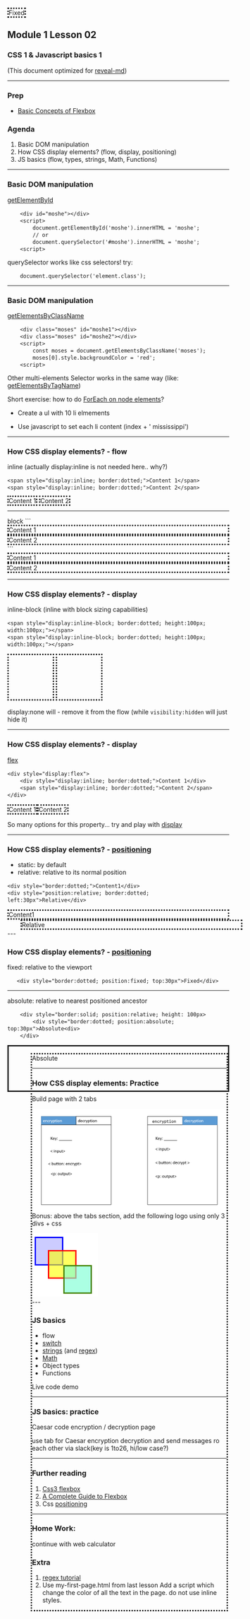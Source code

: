 ## Module 1 Lesson 02
### CSS 1 & Javascript basics 1
(This document optimized for [reveal-md](https://github.com/webpro/reveal-md))




---

### Prep
- [Basic Concepts of Flexbox](https://developer.mozilla.org/en-US/docs/Web/CSS/CSS_Flexible_Box_Layout/Basic_Concepts_of_Flexbox)

### Agenda
1. Basic DOM manipulation
2. How CSS display elements? (flow, display, positioning)
3. JS basics (flow, types, strings,  Math, Functions)

---

### Basic DOM manipulation

[getElementById](https://developer.mozilla.org/en-US/docs/Web/API/Document/getElementById)
```
    <div id="moshe"></div>
    <script>
        document.getElementById('moshe').innerHTML = 'moshe';
        // or
        document.querySelector('#moshe').innerHTML = 'moshe';
    <script>
```

querySelector works like css selectors!
try: 
```
    document.querySelector('element.class');
```
<!-- .element: class="fragment" -->

---

### Basic DOM manipulation
[getElementsByClassName](https://developer.mozilla.org/en-US/docs/Web/API/Document/getElementsByClassName)
``` 
    <div class="moses" id="moshe1"></div>
    <div class="moses" id="moshe2"></div>
    <script>
        const moses = document.getElementsByClassName('moses');
        moses[0].style.backgroundColor = 'red';
    <script>
```
Other multi-elements Selector works in the same way (like: [getElementsByTagName](https://developer.mozilla.org/en-US/docs/Web/API/Document/getElementsByTagName))


Short exercise: how to do [ForEach on node elements](https://stackoverflow.com/questions/24775725/loop-through-childnodes)?
- Create a ul with 10 li elmements
<!-- .element: class="fragment" -->
- Use javascript to set each li content (index + ' mississippi')
<!-- .element: class="fragment" -->

---

### How CSS display elements? - flow
inline (actually display:inline is not needed here.. why?)
```
<span style="display:inline; border:dotted;">Content 1</span> 
<span style="display:inline; border:dotted;">Content 2</span> 
```
<span style="display:inline; border:dotted;">Content 1</span> 
<span style="display:inline; border:dotted;">Content 2</span> 
<hr>
block
```
<span style="display:block; border:dotted;">Content 1</span> 
<span style="display:block; border:dotted;">Content 2</span> 
```
<span style="display:block; border:dotted;">Content 1</span> 
<span style="display:block; border:dotted;">Content 2</span> 

---
### How CSS display elements? - display
inline-block (inline with block sizing capabilities)
```
<span style="display:inline-block; border:dotted; height:100px; width:100px;"></span>
<span style="display:inline-block; border:dotted; height:100px; width:100px;"></span>
```
<span style="display:inline-block; border:dotted; height:100px; width:100px;"></span> 
<span style="display:inline-block; border:dotted; height:100px; width:100px;"></span> 

display:none will - remove it from the flow (while `visibility:hidden` will just hide it)

---
### How CSS display elements? - display
[flex](https://developer.mozilla.org/en-US/docs/Web/CSS/CSS_Flexible_Box_Layout/Basic_Concepts_of_Flexbox)
```
<div style="display:flex">
    <div style="display:inline; border:dotted;">Content 1</div>
    <span style="display:inline; border:dotted;">Content 2</span>
</div>
```
<div style="display:flex">
    <div style="display:inline; border:dotted;">Content 1</div>
    <span style="display:inline; border:dotted;">Content 2</span>
</div>

So many options for this property...
try <!-- .element: class="fragment" --> and play with [display](https://www.w3schools.com/cssref/pr_class_display.asp)

---

### How CSS display elements? - [positioning](https://developer.mozilla.org/en-US/docs/Web/CSS/position)
 - static: by default
 - relative: relative to its normal position
```
<div style="border:dotted;">Content1</div> 
<div style="position:relative; border:dotted; left:30px">Relative</div> 
```
<div style="border:dotted;">Content1</div> 
<div style="position:relative; border:dotted; left:30px">Relative</div> 
---

### How CSS display elements? - [positioning](https://developer.mozilla.org/en-US/docs/Web/CSS/position)
 fixed: relative to the viewport
 ```
    <div style="border:dotted; position:fixed; top:30px">Fixed</div> 
 ```
<div style="border:dotted; position:fixed; top:30px">Fixed</div> 
 
 <hr>
 
 absolute: relative to nearest positioned ancestor
 
```
    <div style="border:solid; position:relative; height: 100px>
        <div style="border:dotted; position:absolute; top:30px">Absolute<div>
    </div> 
```

<div style="border:solid; position:relative; height: 100px">
    <div style="border:dotted; position:absolute; left: 50px; top:15px">Absolute<div>
</div> 
    
---

### How CSS display elements: Practice

Build page with 2 tabs
<div style="height:220px">
    <img src="./assets/enc_dec_tabs.png">
</div>

Bonus:
above the tabs section, add the following logo using only 3 divs + css 
<div>
    <img src="./assets/3_boxes_logo.png">
</div>
---

### JS basics 
 - flow
 - [switch](https://www.w3schools.com/js/js_switch.asp)
 - [strings](https://developer.mozilla.org/en-US/docs/Web/JavaScript/Reference/Global_Objects/String) (and [regex](https://regexone.com/))
 - [Math](https://developer.mozilla.org/en-US/docs/Web/JavaScript/Reference/Global_Objects/Math)
 - Object types
 - Functions

Live code demo

---

### JS basics: practice 
Caesar code encryption / decryption page

use tab for Caesar encryption decryption and send messages ro each other via slack(key is 1to26, hi/low case?)

---
### Further reading
1. [Css3 flexbox](https://www.w3schools.com/css/css3_flexbox.asp)
2. [A Complete Guide to Flexbox](https://css-tricks.com/snippets/css/a-guide-to-flexbox/)
3. Css [positioning](https://developer.mozilla.org/en-US/docs/Web/CSS/position)

---
### Home Work:
continue with web calculator

### Extra
1. [regex tutorial](https://regexone.com/)
2. Use my-first-page.html from last lesson Add a script which change the color of all the text in the page. do not use inline styles.
